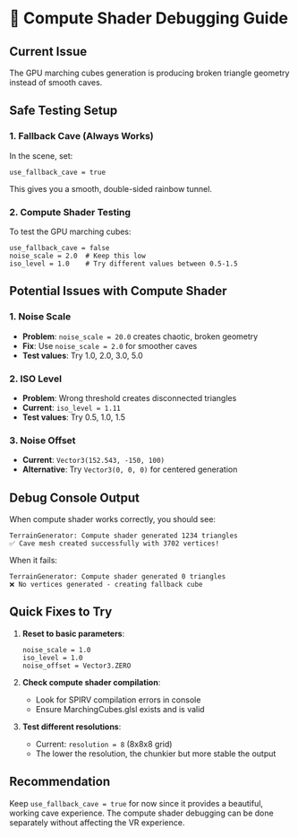 # 🔧 Compute Shader Debugging Guide

## Current Issue
The GPU marching cubes generation is producing broken triangle geometry instead of smooth caves.

## Safe Testing Setup

### 1. **Fallback Cave (Always Works)**
In the scene, set:
```
use_fallback_cave = true
```
This gives you a smooth, double-sided rainbow tunnel.

### 2. **Compute Shader Testing**
To test the GPU marching cubes:
```
use_fallback_cave = false
noise_scale = 2.0  # Keep this low
iso_level = 1.0    # Try different values between 0.5-1.5
```

## Potential Issues with Compute Shader

### 1. **Noise Scale**
- **Problem**: `noise_scale = 20.0` creates chaotic, broken geometry
- **Fix**: Use `noise_scale = 2.0` for smoother caves
- **Test values**: Try 1.0, 2.0, 3.0, 5.0

### 2. **ISO Level**
- **Problem**: Wrong threshold creates disconnected triangles
- **Current**: `iso_level = 1.11`
- **Test values**: Try 0.5, 1.0, 1.5

### 3. **Noise Offset**
- **Current**: `Vector3(152.543, -150, 100)`
- **Alternative**: Try `Vector3(0, 0, 0)` for centered generation

## Debug Console Output

When compute shader works correctly, you should see:
```
TerrainGenerator: Compute shader generated 1234 triangles
✅ Cave mesh created successfully with 3702 vertices!
```

When it fails:
```
TerrainGenerator: Compute shader generated 0 triangles
❌ No vertices generated - creating fallback cube
```

## Quick Fixes to Try

1. **Reset to basic parameters**:
   ```
   noise_scale = 1.0
   iso_level = 1.0
   noise_offset = Vector3.ZERO
   ```

2. **Check compute shader compilation**:
   - Look for SPIRV compilation errors in console
   - Ensure MarchingCubes.glsl exists and is valid

3. **Test different resolutions**:
   - Current: `resolution = 8` (8x8x8 grid)
   - The lower the resolution, the chunkier but more stable the output

## Recommendation

Keep `use_fallback_cave = true` for now since it provides a beautiful, working cave experience. The compute shader debugging can be done separately without affecting the VR experience.
